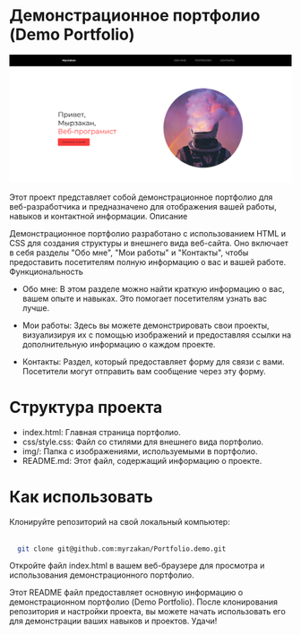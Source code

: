 # Демонстрационное портфолио (Demo Portfolio)

![Скриншот сайта](./img/Demo.png)

Этот проект представляет собой демонстрационное портфолио для веб-разработчика и предназначено для отображения вашей работы, навыков и контактной информации.
Описание

Демонстрационное портфолио разработано с использованием HTML и CSS для создания структуры и внешнего вида веб-сайта. Оно включает в себя разделы "Обо мне", "Мои работы" и "Контакты", чтобы предоставить посетителям полную информацию о вас и вашей работе.
Функциональность

  - Обо мне: В этом разделе можно найти краткую информацию о вас, вашем опыте и навыках. Это помогает посетителям узнать вас лучше.

  - Мои работы: Здесь вы можете демонстрировать свои проекты, визуализируя их с помощью изображений и предоставляя ссылки на дополнительную информацию о каждом проекте.

  - Контакты: Раздел, который предоставляет форму для связи с вами. Посетители могут отправить вам сообщение через эту форму.

# Структура проекта

  - index.html: Главная страница портфолио.
  - css/style.css: Файл со стилями для внешнего вида портфолио.
  - img/: Папка с изображениями, используемыми в портфолио.
  - README.md: Этот файл, содержащий информацию о проекте.

# Как использовать

  Клонируйте репозиторий на свой локальный компьютер:

  ```bash

    git clone git@github.com:myrzakan/Portfolio.demo.git
  ``````

Откройте файл index.html в вашем веб-браузере для просмотра и использования демонстрационного портфолио.

Этот README файл предоставляет основную информацию о демонстрационном портфолио (Demo Portfolio). После клонирования репозитория и настройки проекта, вы можете начать использовать его для демонстрации ваших навыков и проектов. Удачи!
